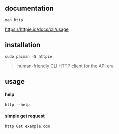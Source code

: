 ## documentation

```
man http
```

https://httpie.io/docs/cli/usage

## installation

```
sudo pacman -S httpie
```

> human-friendly CLI HTTP client for the API era

## usage

#### help

```
http --help
```

#### simple get request

```
http Get example.com
```
